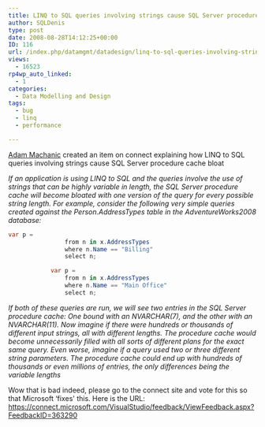 ```yaml
---
title: LINQ to SQL queries involving strings cause SQL Server procedure cache bloat
author: SQLDenis
type: post
date: 2008-08-28T14:12:25+00:00
ID: 116
url: /index.php/datamgmt/datadesign/linq-to-sql-queries-involving-strings-ca/
views:
  - 16523
rp4wp_auto_linked:
  - 1
categories:
  - Data Modelling and Design
tags:
  - bug
  - linq
  - performance

---
```

[Adam Machanic][1] created an item on connect explaining how LINQ to SQL queries involving strings cause SQL Server procedure cache bloat

_If an application is using LINQ to SQL and the queries involve the use of strings that can be highly variable in length, the SQL Server procedure cache will become bloated with one version of the query for every possible string length. For example, consider the following very simple queries created against the Person.AddressTypes table in the AdventureWorks2008 database:_

```c#
var p = 
                from n in x.AddressTypes 
                where n.Name == "Billing" 
                select n;

            var p = 
                from n in x.AddressTypes 
                where n.Name == "Main Office" 
                select n;
```

_If both of these queries are run, we will see two entries in the SQL Server procedure cache: One bound with an NVARCHAR(7), and the other with an NVARCHAR(11). Now imagine if there were hundreds or thousands of different input strings, all with different lengths. The procedure cache would become unnecessarily filled with all sorts of different plans for the exact same query. Even worse, imagine if a query used two or three different string parameters. The procedure cache could end up with hundreds of thousands or even millions of entries, the only differences being the variable lengths_

Wow that is bad indeed, please go to the connect site and vote for this so that Microsoft &#8216;fixes' this. Here is the URL: <https://connect.microsoft.com/VisualStudio/feedback/ViewFeedback.aspx?FeedbackID=363290>

 [1]: http://sqlblog.com/blogs/adam_machanic/default.aspx